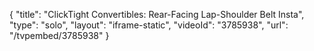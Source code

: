 {
    "title": "ClickTight Convertibles: Rear-Facing Lap-Shoulder Belt Insta",
    "type": "solo",
    "layout": "iframe-static",
    "videoId": "3785938",
    "url": "\/tvpembed\/3785938"
}